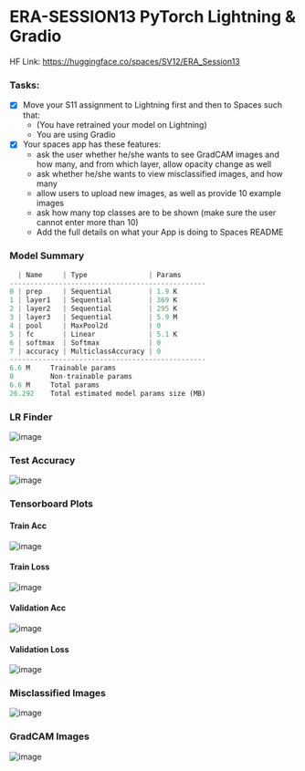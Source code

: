 # ERA-SESSION13 PyTorch Lightning &amp; Gradio

HF Link: https://huggingface.co/spaces/SV12/ERA_Session13

### Tasks:
- [x] Move your S11 assignment to Lightning first and then to Spaces such that: 
  - (You have retrained your model on Lightning) 
  - You are using Gradio 
- [x] Your spaces app has these features: 
  - ask the user whether he/she wants to see GradCAM images and how many, and from which layer, allow opacity change as well 
  - ask whether he/she wants to view misclassified images, and how many 
  - allow users to upload new images, as well as provide 10 example images 
  - ask how many top classes are to be shown (make sure the user cannot enter more than 10) 
  - Add the full details on what your App is doing to Spaces README  

### Model Summary
```python
  | Name     | Type               | Params
------------------------------------------------
0 | prep     | Sequential         | 1.9 K 
1 | layer1   | Sequential         | 369 K 
2 | layer2   | Sequential         | 295 K 
3 | layer3   | Sequential         | 5.9 M 
4 | pool     | MaxPool2d          | 0     
5 | fc       | Linear             | 5.1 K 
6 | softmax  | Softmax            | 0     
7 | accuracy | MulticlassAccuracy | 0     
------------------------------------------------
6.6 M     Trainable params
0         Non-trainable params
6.6 M     Total params
26.292    Total estimated model params size (MB)
```

### LR Finder
![image](https://github.com/ShubhamVerma16/ERA-Session-13/assets/46774613/9cecc3eb-0c47-4c6b-892e-fbd12ba30a9e)

### Test Accuracy
![image](https://github.com/ShubhamVerma16/ERA-Session-13/assets/46774613/4eb2d59f-85c8-4c75-bd94-be7af50d3e70)

### Tensorboard Plots
#### Train Acc
![image](https://github.com/ShubhamVerma16/ERA-Session-13/assets/46774613/9bd658e8-23d0-46d8-ad3a-9cd998753988)

#### Train Loss
![image](https://github.com/ShubhamVerma16/ERA-Session-13/assets/46774613/0bcd1766-a30a-4dd3-b1de-82c5354694d3)

#### Validation Acc
![image](https://github.com/ShubhamVerma16/ERA-Session-13/assets/46774613/ffe7a8c6-3187-43c4-8a35-6e50898484e7)

#### Validation Loss
![image](https://github.com/ShubhamVerma16/ERA-Session-13/assets/46774613/95d99291-32ee-404c-b797-d2e880521e4d)


### Misclassified Images
![image](https://github.com/ShubhamVerma16/ERA-Session-13/assets/46774613/b329a39b-18be-477b-9af4-4f67c41c4a94)

### GradCAM Images
![image](https://github.com/ShubhamVerma16/ERA-Session-13/assets/46774613/ba2c5cc1-7bc5-40ab-b83c-0115d6edb36e)

